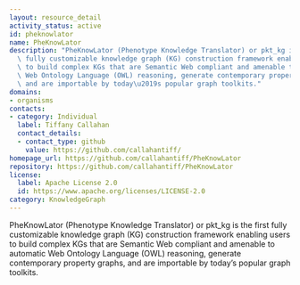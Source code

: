 ```yaml
---
layout: resource_detail
activity_status: active
id: pheknowlator
name: PheKnowLator
description: "PheKnowLator (Phenotype Knowledge Translator) or pkt_kg is the first\
  \ fully customizable knowledge graph (KG) construction framework enabling users\
  \ to build complex KGs that are Semantic Web compliant and amenable to automatic\
  \ Web Ontology Language (OWL) reasoning, generate contemporary property graphs,\
  \ and are importable by today\u2019s popular graph toolkits."
domains:
- organisms
contacts:
- category: Individual
  label: Tiffany Callahan
  contact_details:
  - contact_type: github
    value: https://github.com/callahantiff/
homepage_url: https://github.com/callahantiff/PheKnowLator
repository: https://github.com/callahantiff/PheKnowLator
license:
  label: Apache License 2.0
  id: https://www.apache.org/licenses/LICENSE-2.0
category: KnowledgeGraph
---
```


PheKnowLator (Phenotype Knowledge Translator) or pkt_kg is the first fully customizable 
knowledge graph (KG) construction framework enabling users to build complex KGs that 
are Semantic Web compliant and amenable to automatic Web Ontology Language (OWL) 
reasoning, generate contemporary property graphs, and are importable by today’s popular 
graph toolkits.
